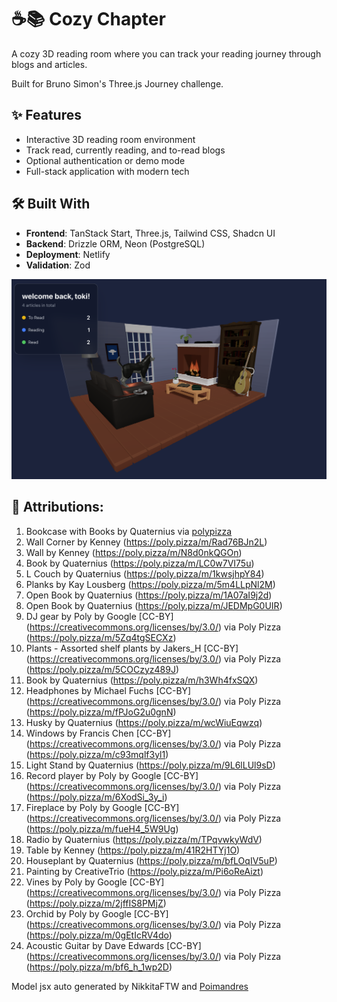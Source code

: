 # ☕️📚 Cozy Chapter

A cozy 3D reading room where you can track your reading journey through blogs and articles.

Built for Bruno Simon's Three.js Journey challenge.

## ✨ Features

- Interactive 3D reading room environment
- Track read, currently reading, and to-read blogs
- Optional authentication or demo mode
- Full-stack application with modern tech

## 🛠️ Built With

- **Frontend**: TanStack Start, Three.js, Tailwind CSS, Shadcn UI
- **Backend**: Drizzle ORM, Neon (PostgreSQL)
- **Deployment**: Netlify
- **Validation**: Zod

![demo](https://github.com/TokiLoshi/cozy-chapter/blob/main/public/homedemo.png)

## 🙌 Attributions:

1. Bookcase with Books by Quaternius via [polypizza](https://poly.pizza/m/tACDGJ4CGW)
2. Wall Corner by Kenney (https://poly.pizza/m/Rad76BJn2L)
3. Wall by Kenney (https://poly.pizza/m/N8d0nkQGOn)
4. Book by Quaternius (https://poly.pizza/m/LC0w7VI75u)
5. L Couch by Quaternius (https://poly.pizza/m/1kwsjhpY84)
6. Planks by Kay Lousberg (https://poly.pizza/m/5m4LLpNl2M)
7. Open Book by Quaternius (https://poly.pizza/m/1A07aI9j2d)
8. Open Book by Quaternius (https://poly.pizza/m/JEDMpG0UIR)
9. DJ gear by Poly by Google [CC-BY] (https://creativecommons.org/licenses/by/3.0/) via Poly Pizza (https://poly.pizza/m/5Zq4tgSECXz)
10. Plants - Assorted shelf plants by Jakers_H [CC-BY] (https://creativecommons.org/licenses/by/3.0/) via Poly Pizza (https://poly.pizza/m/5COCzyz489J)
11. Book by Quaternius (https://poly.pizza/m/h3Wh4fxSQX)
12. Headphones by Michael Fuchs [CC-BY] (https://creativecommons.org/licenses/by/3.0/) via Poly Pizza (https://poly.pizza/m/fPJoG2u0gnN)
13. Husky by Quaternius (https://poly.pizza/m/wcWiuEqwzq)
14. Windows by Francis Chen [CC-BY] (https://creativecommons.org/licenses/by/3.0/) via Poly Pizza (https://poly.pizza/m/c93mqlf3yl1)
15. Light Stand by Quaternius (https://poly.pizza/m/9L6lLUl9sD)
16. Record player by Poly by Google [CC-BY] (https://creativecommons.org/licenses/by/3.0/) via Poly Pizza (https://poly.pizza/m/6XodSi_3y_i)
17. Fireplace by Poly by Google [CC-BY] (https://creativecommons.org/licenses/by/3.0/) via Poly Pizza (https://poly.pizza/m/fueH4_5W9Ug)
18. Radio by Quaternius (https://poly.pizza/m/TPqvwkyWdV)
19. Table by Kenney (https://poly.pizza/m/41R2HTYj1O)
20. Houseplant by Quaternius (https://poly.pizza/m/bfLOqIV5uP)
21. Painting by CreativeTrio (https://poly.pizza/m/Pi6oReAizt)
22. Vines by Poly by Google [CC-BY] (https://creativecommons.org/licenses/by/3.0/) via Poly Pizza (https://poly.pizza/m/2jffIS8PMjZ)
23. Orchid by Poly by Google [CC-BY] (https://creativecommons.org/licenses/by/3.0/) via Poly Pizza (https://poly.pizza/m/0gEtIcRV4do)
24. Acoustic Guitar by Dave Edwards [CC-BY] (https://creativecommons.org/licenses/by/3.0/) via Poly Pizza (https://poly.pizza/m/bf6_h_1wp2D)

Model jsx auto generated by NikkitaFTW and [Poimandres](https://gltf.pmnd.rs/)
